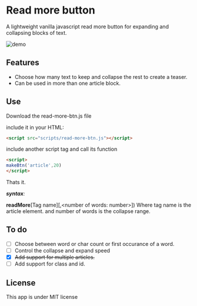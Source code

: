 # Read more button

A lightweight vanilla javascript read more button for expanding and collapsing blocks of text.


![demo](https://github.com/gumbol/read-more-btn/blob/main/images/read-more-btn-demo.gif)


## Features

- Choose how many text to keep and collapse the rest to create a teaser.
- Can be used in more than one article block.

## Use

Download the read-more-btn.js file

include it in your HTML:
```html
<script src="scripts/read-more-btn.js"></script>
```
include another script tag and call its function
```html
<script>
makeBtn('article',20)
</script>
```
Thats it.

_**syntax**:_ 

**readMore**[Tag name][,\<number of words: number\>])
Where tag name is the article element. and number of words is the collapse range.

## To do
- [ ] Choose between word or char count or first occurance of a word.
- [ ] Control the collapse and expand speed
- [x] ~~Add support for multiple articles.~~
- [ ] Add support for class and id.

## License
This app is under MIT license
